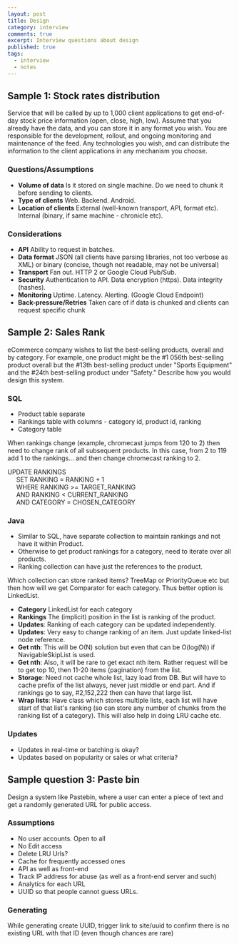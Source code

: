 ```yaml
---
layout: post
title: Design
category: interview
comments: true
excerpt: Interview questions about design
published: true
tags: 
  - interview
  - notes
---
```


## Sample 1: Stock rates distribution

Service that will be called by up to 1,000 client 
applications to get end-of-day stock price information (open, close, high, low). Assume that you already have the data, and you can store it in any format you wish. You are responsible for the development, rollout, and ongoing monitoring and maintenance of the feed.
Any technologies you wish, and can distribute the information to the client applications in any mechanism you choose. 

### Questions/Assumptions

- **Volume of data** Is it stored on single machine. Do we need to chunk it before sending to clients. 
- **Type of clients** Web. Backend. Android.
- **Location of clients** External (well-known transport, API, format etc). Internal (binary, if same machine - chronicle etc).

### Considerations

- **API** Ability to request in batches. 
- **Data format** JSON (all clients have parsing libraries, not too verbose as XML) or binary (concise, though not readable, may not be universal) 
- **Transport** Fan out. HTTP 2 or Google Cloud Pub/Sub.
- **Security** Authentication to API. Data encryption (https). Data integrity (hashes).
- **Monitoring** Uptime. Latency. Alerting. (Google Cloud Endpoint)
- **Back-pressure/Retries** Taken care of if data is chunked and clients can request specific chunk


## Sample 2: Sales Rank

 eCommerce company wishes to list the best-selling products, overall and by
category. For example, one product might be the #1 056th best-selling product overall but the #13th
best-selling product under "Sports Equipment" and the #24th best-selling product under "Safety."
Describe how you would design this system. 

### SQL 

- Product table separate 
- Rankings table with columns - category id, product id, ranking
- Category table

When rankings change (example, chromecast jumps from 120 to 2) then need to change rank of all subsequent products. 
In this case, from 2 to 119 add 1 to the rankings... and then change chromecast ranking to 2.

UPDATE RANKINGS  
&nbsp;&nbsp;&nbsp;&nbsp;&nbsp;SET RANKING = RANKING + 1  
&nbsp;&nbsp;&nbsp;&nbsp;&nbsp;WHERE RANKING >= TARGET_RANKING  
&nbsp;&nbsp;&nbsp;&nbsp;&nbsp;AND RANKING < CURRENT_RANKING  
&nbsp;&nbsp;&nbsp;&nbsp;&nbsp;AND CATEGORY = CHOSEN_CATEGORY 

### Java

- Similar to SQL, have separate collection to maintain rankings and not have it within Product.
- Otherwise to get product rankings for a category, need to iterate over all products.
- Ranking collection can have just the references to the product.

Which collection can store ranked items? TreeMap or PriorityQueue etc but then how will we get Comparator for each category. 
Thus better option is LinkedList.

- **Category** LinkedList for each category
- **Rankings** The (implicit) position in the list is ranking of the product.
- **Updates**: Ranking of each category can be updated independently. 
- **Updates**: Very easy to change ranking of an item. Just update linked-list node reference.
- **Get nth**: This will be O(N) solution but even that can be O(log(N)) if NavigableSkipList is used. 
- **Get nth**: Also, it will be rare to get exact nth item. Rather request will be to get top 10, then 11-20 items (pagination) from the list. 
- **Storage**: Need not cache whole list, lazy load from DB. But will have to cache prefix of the list always, never just middle or end part. And if rankings go to say, #2,152,222 then can have that large list. 
- **Wrap lists**: Have class which stores multiple lists, each list will have start of that list's ranking (so can store any number of chunks from the ranking list of a category). This will also help in doing LRU cache etc. 
 
### Updates
 
 - Updates in real-time or batching is okay?
 - Updates based on popularity or sales or what criteria?



## Sample question 3: Paste bin

Design a system like Pastebin, where a user can enter a piece of text and get a randomly generated URL for public access.
 
### Assumptions

- No user accounts. Open to all
- No Edit access
- Delete LRU Urls?
- Cache for frequently accessed ones
- API as well as front-end
- Track IP address for abuse (as well as a front-end server and such)
- Analytics for each URL
- UUID so that people cannot guess URLs. 

### Generating

While generating create UUID, trigger link to site/uuid to confirm there is no existing URL with that ID (even though chances are rare) 


